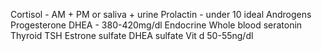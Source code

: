 Cortisol - AM + PM or saliva + urine
Prolactin - under 10 ideal
Androgens
Progesterone
DHEA - 380-420mg/dl
Endocrine
Whole blood seratonin
Thyroid
TSH
Estrone sulfate
DHEA sulfate
Vit d 50-55ng/dl